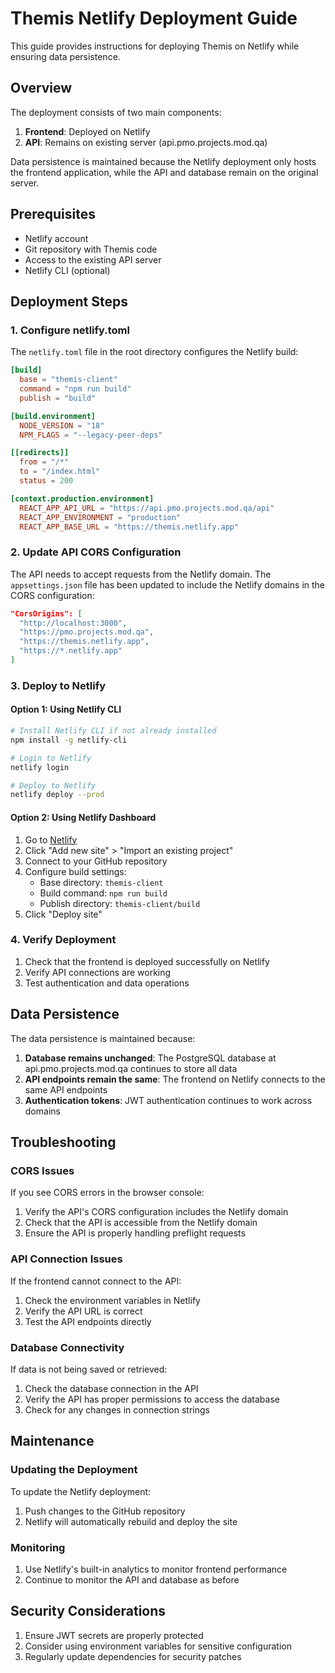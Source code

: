# Themis Netlify Deployment Guide

This guide provides instructions for deploying Themis on Netlify while ensuring data persistence.

## Overview

The deployment consists of two main components:
1. **Frontend**: Deployed on Netlify
2. **API**: Remains on existing server (api.pmo.projects.mod.qa)

Data persistence is maintained because the Netlify deployment only hosts the frontend application, while the API and database remain on the original server.

## Prerequisites

- Netlify account
- Git repository with Themis code
- Access to the existing API server
- Netlify CLI (optional)

## Deployment Steps

### 1. Configure netlify.toml

The `netlify.toml` file in the root directory configures the Netlify build:

```toml
[build]
  base = "themis-client"
  command = "npm run build"
  publish = "build"

[build.environment]
  NODE_VERSION = "18"
  NPM_FLAGS = "--legacy-peer-deps"

[[redirects]]
  from = "/*"
  to = "/index.html"
  status = 200

[context.production.environment]
  REACT_APP_API_URL = "https://api.pmo.projects.mod.qa/api"
  REACT_APP_ENVIRONMENT = "production"
  REACT_APP_BASE_URL = "https://themis.netlify.app"
```

### 2. Update API CORS Configuration

The API needs to accept requests from the Netlify domain. The `appsettings.json` file has been updated to include the Netlify domains in the CORS configuration:

```json
"CorsOrigins": [
  "http://localhost:3000",
  "https://pmo.projects.mod.qa",
  "https://themis.netlify.app",
  "https://*.netlify.app"
]
```

### 3. Deploy to Netlify

#### Option 1: Using Netlify CLI

```bash
# Install Netlify CLI if not already installed
npm install -g netlify-cli

# Login to Netlify
netlify login

# Deploy to Netlify
netlify deploy --prod
```

#### Option 2: Using Netlify Dashboard

1. Go to [Netlify](https://app.netlify.com/)
2. Click "Add new site" > "Import an existing project"
3. Connect to your GitHub repository
4. Configure build settings:
   - Base directory: `themis-client`
   - Build command: `npm run build`
   - Publish directory: `themis-client/build`
5. Click "Deploy site"

### 4. Verify Deployment

1. Check that the frontend is deployed successfully on Netlify
2. Verify API connections are working
3. Test authentication and data operations

## Data Persistence

The data persistence is maintained because:

1. **Database remains unchanged**: The PostgreSQL database at api.pmo.projects.mod.qa continues to store all data
2. **API endpoints remain the same**: The frontend on Netlify connects to the same API endpoints
3. **Authentication tokens**: JWT authentication continues to work across domains

## Troubleshooting

### CORS Issues

If you see CORS errors in the browser console:

1. Verify the API's CORS configuration includes the Netlify domain
2. Check that the API is accessible from the Netlify domain
3. Ensure the API is properly handling preflight requests

### API Connection Issues

If the frontend cannot connect to the API:

1. Check the environment variables in Netlify
2. Verify the API URL is correct
3. Test the API endpoints directly

### Database Connectivity

If data is not being saved or retrieved:

1. Check the database connection in the API
2. Verify the API has proper permissions to access the database
3. Check for any changes in connection strings

## Maintenance

### Updating the Deployment

To update the Netlify deployment:

1. Push changes to the GitHub repository
2. Netlify will automatically rebuild and deploy the site

### Monitoring

1. Use Netlify's built-in analytics to monitor frontend performance
2. Continue to monitor the API and database as before

## Security Considerations

1. Ensure JWT secrets are properly protected
2. Consider using environment variables for sensitive configuration
3. Regularly update dependencies for security patches 